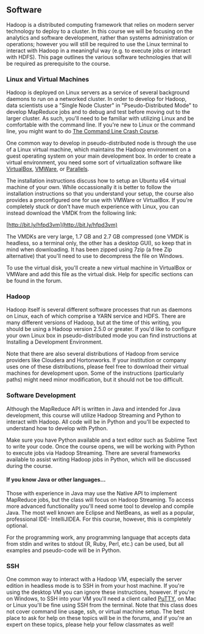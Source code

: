 ## Software

Hadoop is a distributed computing framework that relies on modern server technology to deploy to a cluster. In this course we will be focusing on the analytics and software development, rather than systems administration or operations; however you will still be required to use the Linux terminal to interact with Hadoop in a meaningful way (e.g. to execute jobs or interact with HDFS). This page outlines the various software technologies that will be required as prerequisite to the course.

### Linux and Virtual Machines

Hadoop is deployed on Linux servers as a service of several background daemons to run on a networked cluster. In order to develop for Hadoop, data scientists use a "Single Node Cluster" in "Pseudo-Distributed Mode" to develop MapReduce jobs and to debug and test before moving out to the larger cluster. As such, you'll need to be familiar with utilizing Linux and be comfortable with the command line. If you're new to Linux or the command line, you might want to do [The Command Line Crash Course](http://cli.learncodethehardway.org/book/). 

One common way to develop in pseudo-distributed node is through the use of a Linux virtual machine, which maintains the Hadoop environment on a guest operating system on your main development box. In order to create a virtual environment, you need some sort of virtualization software like [VirtualBox](http://www.virtualbox.org/), [VMWare](http://www.vmware.com/products/desktop-virtualization), or [Parallels](http://www.parallels.com/).

The installation instructions discuss how to setup an Ubuntu x64 virtual machine of your own. While occassionally it is better to follow the installation instructions so that you understand your setup, the course also provides a preconfigured one for use with VMWare or VirtualBox. If you're completely stuck or don't have much experience with Linux, you can instead download the VMDK from the following link:

[http://bit.ly/hfpd3vm](http://bit.ly/hfpd3vm)

The VMDKs are very large, 1.7 GB and 2.7 GB compressed (one VMDK is headless, so a terminal only, the other has a desktop GUI), so keep that in mind when downloading. It has been zipped using 7zip (a free Zip alternative) that you'll need to use to decompress the file on Windows.

To use the virtual disk, you'll create a new virtual machine in VirtualBox or VMWare and add this file as the virtual disk. Help for specific sections can be found in the forum. 

### Hadoop

Hadoop itself is several different software processes that run as daemons on Linux, each of which comprise a YARN service and HDFS. There are many different versions of Hadoop, but at the time of this writing, you should be using a Hadoop version 2.5.0 or greater. If you'd like to configure your own Linux box in pseudo-distributed mode you can find instructions at Installing a Development Environment.

Note that there are also several distributions of Hadoop from service providers like Cloudera and Hortonworks. If your institution or company uses one of these distributions, please feel free to download their virtual machines for development upon. Some of the instructions (particularly paths) might need minor modification, but it should not be too difficult.

### Software Development

Although the MapReduce API is written in Java and intended for Java development, this course will utilize Hadoop Streaming and Python to interact with Hadoop. All code will be in Python and you'll be expected to understand how to develop with Python.

Make sure you have Python available and a text editor such as Sublime Text to write your code. Once the course opens, we will be working with Python to execute jobs via Hadoop Streaming. There are several frameworks available to assist writing Hadoop jobs in Python, which will be discussed during the course.

#### If you know Java or other languages... 

Those with experience in Java may use the Native API to implement MapReduce jobs, but the class will focus on Hadoop Streaming. To access more advanced functionality you'll need some tool to develop and compile Java. The most well known are Eclipse and NetBeans, as well as a popular, professional IDE- IntelliJIDEA. For this course, however, this is completely optional.

For the programming work, any programming language that accepts data from stdin and writes to stdout (R, Ruby, Perl, etc.) can be used, but all examples and pseudo-code will be in Python.

### SSH

One common way to interact with a Hadoop VM, especially the server edition in headless mode is to SSH in from your host machine. If you're using the desktop VM you can ignore these instructions, however.  If you're on Windows, to SSH into your VM you'll need a client called [PuTTY](http://www.chiark.greenend.org.uk/~sgtatham/putty/download.html), on Mac or Linux you'll be fine using SSH from the terminal. Note that this class does not cover command line usage, ssh, or virtual machine setup. The best place to ask for help on these topics will be in the forums, and if you're an expert on these topics, please help your fellow classmates as well!